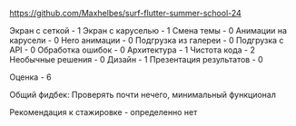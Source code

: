 https://github.com/Maxhelbes/surf-flutter-summer-school-24

Экран с сеткой - 1
Экран с каруселью - 1
Смена темы - 0
Анимации на карусели - 0
Hero анимации - 0
Подгрузка из галереи - 0
Подгрузка с API - 0
Обработка ошибок - 0
Архитектура - 1
Чистота кода - 2
Необычные решения - 0
Дизайн - 1
Презентация результатов - 0

Оценка - 6

Общий фидбек:
Проверять почти нечего, минимальный функционал

Рекомендация к стажировке - определенно нет